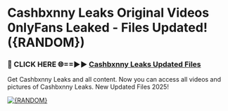 # Cashbxnny Leaks Original Videos 0nlyFans Leaked - Files Updated! ({RANDOM})

<h3>🔴 CLICK HERE 🌐==►► <a href="https://betterlinks.top/A2PfLJ" rel="nofollow">Cashbxnny Leaks Updated Files</a></h3>

Get Cashbxnny Leaks and all content. Now you can access all videos and pictures of Cashbxnny Leaks. New Updated Files 2025!

[![{RANDOM}](https://i.imgur.com/ppqm5kG.gif)](https://betterlinks.top/A2PfLJ)
